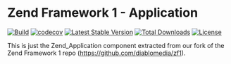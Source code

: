 # Zend Framework 1 - Application

[![Build](https://github.com/diablomedia/zf1-application/workflows/Build/badge.svg?event=push)](https://github.com/diablomedia/zf1-application/actions?query=workflow%3ABuild+event%3Apush)
[![codecov](https://codecov.io/gh/diablomedia/zf1-application/branch/master/graph/badge.svg)](https://codecov.io/gh/diablomedia/zf1-application)
[![Latest Stable Version](https://poser.pugx.org/diablomedia/zendframework1-application/v/stable)](https://packagist.org/packages/diablomedia/zendframework1-application)
[![Total Downloads](https://poser.pugx.org/diablomedia/zendframework1-application/downloads)](https://packagist.org/packages/diablomedia/zendframework1-application)
[![License](https://poser.pugx.org/diablomedia/zendframework1-application/license)](https://packagist.org/packages/diablomedia/zendframework1-application)

This is just the Zend_Application component extracted from our fork of the Zend Framework 1 repo (https://github.com/diablomedia/zf1).
